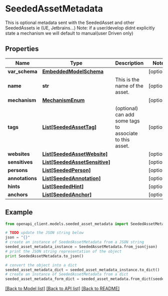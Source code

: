 # SeededAssetMetadata

This is optional metadata sent with the SeededAsset and other SeededAssets ie (UE, Jetbrains...)  Note: if a user/develop didnt explicitly state a mechanism we will default to manual(user Driven only)

## Properties
Name | Type | Description | Notes
------------ | ------------- | ------------- | -------------
**var_schema** | [**EmbeddedModelSchema**](EmbeddedModelSchema.md) |  | [optional] 
**name** | **str** | This is the name of the asset. | [optional] 
**mechanism** | [**MechanismEnum**](MechanismEnum.md) |  | [optional] 
**tags** | [**List[SeededAssetTag]**](SeededAssetTag.md) | (optional) can add some tags to associate to this asset. | [optional] 
**websites** | [**List[SeededAssetWebsite]**](SeededAssetWebsite.md) |  | [optional] 
**sensitives** | [**List[SeededAssetSensitive]**](SeededAssetSensitive.md) |  | [optional] 
**persons** | [**List[SeededPerson]**](SeededPerson.md) |  | [optional] 
**annotations** | [**List[SeededAnnotation]**](SeededAnnotation.md) |  | [optional] 
**hints** | [**List[SeededHint]**](SeededHint.md) |  | [optional] 
**anchors** | [**List[SeededAnchor]**](SeededAnchor.md) |  | [optional] 

## Example

```python
from openapi_client.models.seeded_asset_metadata import SeededAssetMetadata

# TODO update the JSON string below
json = "{}"
# create an instance of SeededAssetMetadata from a JSON string
seeded_asset_metadata_instance = SeededAssetMetadata.from_json(json)
# print the JSON string representation of the object
print SeededAssetMetadata.to_json()

# convert the object into a dict
seeded_asset_metadata_dict = seeded_asset_metadata_instance.to_dict()
# create an instance of SeededAssetMetadata from a dict
seeded_asset_metadata_form_dict = seeded_asset_metadata.from_dict(seeded_asset_metadata_dict)
```
[[Back to Model list]](../README.md#documentation-for-models) [[Back to API list]](../README.md#documentation-for-api-endpoints) [[Back to README]](../README.md)



